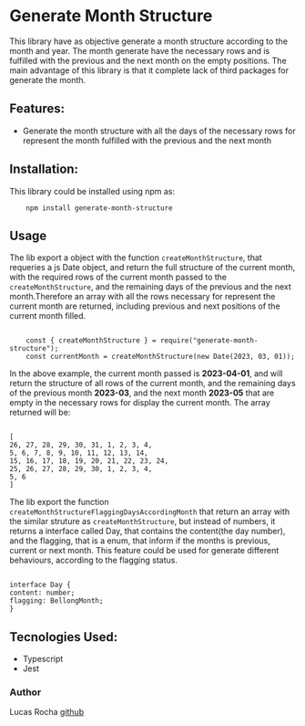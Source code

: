 # Generate Month Structure

This library have as objective generate a month structure according to the month and
year. The month generate have the necessary rows and is fulfilled with the previous
and the next month on the empty positions. The main advantage of this library is that
it complete lack of third packages for generate the month.

## Features:

- Generate the month structure with all the days of the necessary rows for represent the month fulfilled with the previous and the next month

## Installation:

This library could be installed using npm as:

```
    npm install generate-month-structure
```

## Usage

The lib export a object with the function `createMonthStructure`, that requeries a js Date object, and return the full structure of the current month,
with the required rows of the current month passed to the `createMonthStructure`, and the remaining days of the previous and the next month.Therefore
an array with all the rows necessary for represent the current month are returned, including previous and next positions of the current month filled.

```

    const { createMonthStructure } = require("generate-month-structure");
    const currentMonth = createMonthStructure(new Date(2023, 03, 01));

```

In the above example, the current month passed is **2023-04-01**, and will return the structure of all rows of the current month, and the remaining days
of the previous month **2023-03**, and the next month **2023-05** that are empty in the necessary rows for display the current month.
The array returned will be:

```

[
26, 27, 28, 29, 30, 31, 1, 2, 3, 4,
5, 6, 7, 8, 9, 10, 11, 12, 13, 14,
15, 16, 17, 18, 19, 20, 21, 22, 23, 24,
25, 26, 27, 28, 29, 30, 1, 2, 3, 4,
5, 6
]
```

The lib export the function `createMonthStructureFlaggingDaysAccordingMonth` that return an array with the similar struture as `createMonthStructure`, but instead of numbers, it returns a interface called Day, that contains the content(the day number),
and the flagging, that is a enum, that inform if the months is previous, current or next month. This feature could be used for
generate different behaviours, according to the flagging status.

```

interface Day {
content: number;
flagging: BellongMonth;
}

```

## Tecnologies Used:

- Typescript
- Jest

### Author

Lucas Rocha [github](https://github.com/LucasRR94)
